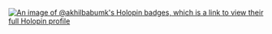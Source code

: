 [![An image of @akhilbabumk's Holopin badges, which is a link to view their full Holopin profile](https://holopin.me/akhilbabumk)](https://holopin.io/@akhilbabumk)

